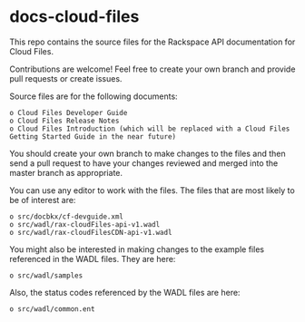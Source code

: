 docs-cloud-files
================

This repo contains the source files for the Rackspace API documentation for Cloud Files. 

Contributions are welcome! Feel free to create your own branch and provide pull requests or create issues.

Source files are for the following documents:

    o Cloud Files Developer Guide
    o Cloud Files Release Notes
    o Cloud Files Introduction (which will be replaced with a Cloud Files Getting Started Guide in the near future)
    
You should create your own branch to make changes to the files and then send a pull request to have your changes
reviewed and merged into the master branch as appropriate.

You can use any editor to work with the files. The files that are most likely to be of interest are:

    o src/docbkx/cf-devguide.xml
    o src/wadl/rax-cloudFiles-api-v1.wadl
    o src/wadl/rax-cloudFilesCDN-api-v1.wadl
    
You might also be interested in making changes to the example files referenced in the WADL files. They are here:

    o src/wadl/samples
    
Also, the status codes referenced by the WADL files are here:

    o src/wadl/common.ent
    
